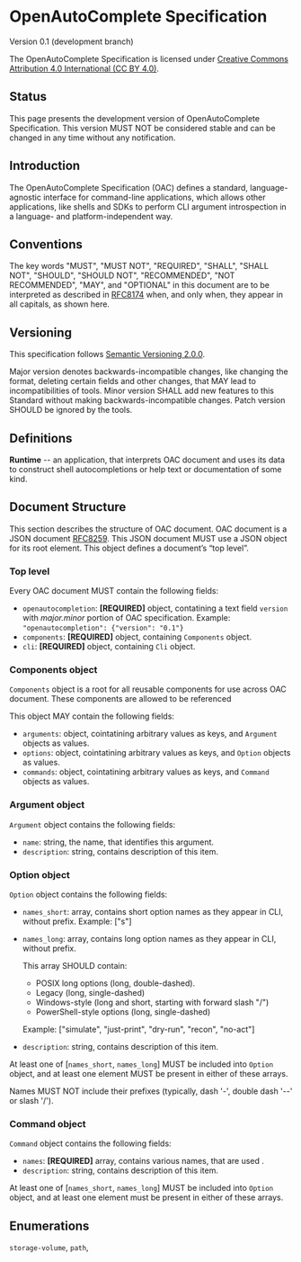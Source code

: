 # OpenAutoComplete Specification

Version 0.1 (development branch)

The OpenAutoComplete Specification is licensed under
[Creative Commons Attribution 4.0 International (CC BY 4.0)](https://creativecommons.org/licenses/by/4.0/).

## Status

This page presents the development version of OpenAutoComplete Specification. This version MUST NOT be considered
stable and can be changed in any time without any notification.

## Introduction

The OpenAutoComplete Specification (OAC) defines a standard, language-agnostic interface for command-line
applications, which allows other applications, like shells and SDKs to perform CLI argument introspection in a language-
and platform-independent way.

## Conventions

The key words "MUST", "MUST NOT", "REQUIRED", "SHALL", "SHALL NOT", "SHOULD", "SHOULD NOT", "RECOMMENDED",
"NOT RECOMMENDED", "MAY", and "OPTIONAL" in this document are to be interpreted as described in
[RFC8174](https://tools.ietf.org/html/rfc8174) when, and only when, they appear in all capitals, as shown here.

## Versioning

This specification follows [Semantic Versioning 2.0.0](https://semver.org/spec/v2.0.0.html).

Major version denotes backwards-incompatible changes, like changing the format,
deleting certain fields and other changes, that MAY lead to incompatibilities of tools.
Minor version SHALL add new features to this Standard without making backwards-incompatible changes.
Patch version SHOULD be ignored by the tools.

## Definitions

**Runtime** -- an application, that interprets OAC document and uses its data to construct shell autocompletions or
help text or documentation of some kind.

## Document Structure

This section describes the structure of OAC document. OAC document is a JSON document
[RFC8259](https://tools.ietf.org/html/rfc8259). This JSON document MUST use a JSON object for its root element. This
object defines a document’s “top level”.

### Top level

Every OAC document MUST contain the following fields:

- `openautocompletion`: **[REQUIRED]** object, contatining a text field `version` with *major.minor* portion of OAC
specification. Example: `"openautocompletion": {"version": "0.1"}`
- `components`: **[REQUIRED]** object, containing `Components` object.
- `cli`: **[REQUIRED]** object, containing `Cli` object.

### Components object

`Components` object is a root for all reusable components for use across OAC document. These components are allowed
to be referenced

This object MAY contain the following fields:

- `arguments`: object, cointatining arbitrary values as keys, and `Argument` objects as values.
- `options`: object, cointatining arbitrary values as keys, and `Option` objects as values.
- `commands`: object, cointatining arbitrary values as keys, and `Command` objects as values.

### Argument object

`Argument` object contains the following fields:

- `name`: string, the name, that identifies this argument.
- `description`: string, contains description of this item.

### Option object

`Option` object contains the following fields:

- `names_short`: array, contains short option names as they appear in CLI, without prefix. Example: ["s"]
- `names_long`: array, contains long option names as they appear in CLI, without prefix.

  This array SHOULD contain:
  - POSIX long options (long, double-dashed).
  - Legacy (long, single-dashed)
  - Windows-style (long and short, starting with forward slash "/")
  - PowerShell-style options (long, single-dashed)

  Example: ["simulate", "just-print", "dry-run", "recon", "no-act"]
- `description`: string, contains description of this item.

At least one of [`names_short`, `names_long`] MUST be included into `Option` object, and at least one element MUST be
present in either of these arrays.

Names MUST NOT include their prefixes (typically, dash '-', double dash '--' or slash '/').

### Command object

`Command` object contains the following fields:

- `names`: **[REQUIRED]** array, contains various names, that are used .
- `description`: string, contains description of this item.

At least one of [`names_short`, `names_long`] MUST be included into `Option` object, and at least one element must be
present in either of these arrays.

## Enumerations

`storage-volume`,
`path`,
